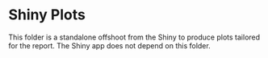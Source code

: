 # Shiny Plots

This folder is a standalone offshoot from the Shiny to produce plots tailored
for the report. The Shiny app does not depend on this folder.
